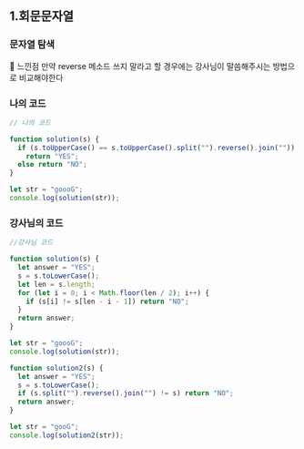 ## 1.회문문자열

### 문자열 탐색

📌 느낀점
만약 reverse 메소드 쓰지 말라고 할 경우에는 강사님이 말씀해주시는 방법으로 비교해야한다

### 나의 코드

```js
// 나의 코드

function solution(s) {
  if (s.toUpperCase() == s.toUpperCase().split("").reverse().join(""))
    return "YES";
  else return "NO";
}

let str = "goooG";
console.log(solution(str));
```

### 강사님의 코드

```js
//강사님 코드

function solution(s) {
  let answer = "YES";
  s = s.toLowerCase();
  let len = s.length;
  for (let i = 0; i < Math.floor(len / 2); i++) {
    if (s[i] != s[len - i - 1]) return "NO";
  }
  return answer;
}

let str = "goooG";
console.log(solution(str));

function solution2(s) {
  let answer = "YES";
  s = s.toLowerCase();
  if (s.split("").reverse().join("") != s) return "NO";
  return answer;
}

let str = "gooG";
console.log(solution2(str));
```
